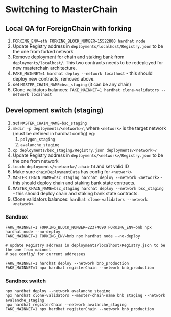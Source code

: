 # Switching to MasterChain

## Local QA for ForeignChain with forking

1. `FORKING_ENV=eth FORKING_BLOCK_NUMBER=15522800 hardhat node`
2. Update Registry address in `deployments/localhost/Registry.json` to be the one from forked network
3. Remove deployment for chain and staking bank from `deployments/localhost/`. 
   This two contracts needs to be redeployed for new masterchain architecture.
4. `FAKE_MAINNET=1 hardhat deploy --network localhost` - this should deploy new contracts, removed above.
5. set `MASTER_CHAIN_NAME=bsc_staging` (it can be any chain)
6. Clone validators balances: `FAKE_MAINNET=1 hardhat clone-validators --network localhost`

## Development switch (staging)

1. set `MASTER_CHAIN_NAME=bsc_staging`
2. `mkdir -p deployments/<network>/`, where `<network>` is the target network (must be defined in hardhat config) eg:
   1. `polygon_staging`
   2. `avalanche_staging`
3. `cp deployments/bsc_staging/Registry.json deployments/<network>/`
4. Update Registry address in `deployments/<network>/Registry.json` to be the one from network
5. `touch deployments/<network>/.chainId` and set valid ID
6. Make sure `chainDeploymentData` has config for `<network>`
7. `MASTER_CHAIN_NAME=bsc_staging hardhat deploy --network <network>` - this should deploy chain and staking bank state contracts.
7. `MASTER_CHAIN_NAME=bsc_staging hardhat deploy --network bsc_staging` - this should deploy chain and staking bank state contracts.
8. Clone validators balances: `hardhat clone-validators --network <network>`

### Sandbox

```shell
FAKE_MAINNET=1 FORKING_BLOCK_NUMBER=22374090 FORKING_ENV=bnb npx hardhat node --no-deploy
FAKE_MAINNET=1 FORKING_ENV=bnb npx hardhat node --no-deploy

# update Registry address in deployments/localhost/Registry.json to be the one from mainnet
# see config/ for current addresses 

FAKE_MAINNET=1 hardhat deploy --network bnb_production
FAKE_MAINNET=1 npx hardhat registerChain --network bnb_production
```

### Sandbox switch

```shell
npx hardhat deploy --network avalanche_staging
npx hardhat clone-validators --master-chain-name bnb_staging --network avalanche_staging 
npx hardhat registerChain --network avalanche_staging
FAKE_MAINNET=1 npx hardhat registerChain --network bnb_production
```